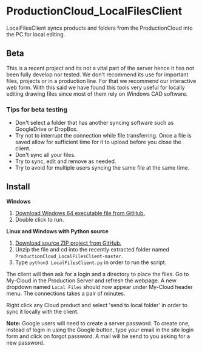 # ProductionCloud_LocalFilesClient
LocalFilesClient syncs products and folders from the ProductionCloud into the PC for local editing.

## Beta
This is a recent project and its not a vital part of the server hence it has not been fully develop nor tested. We don't recommend its use for important files, projects or in a production line. For that we recommend our interactive web form. With this said we have found this tools very useful for locally editing drawing files since most of them rely on Windows CAD software.

### Tips for beta testing
 - Don't select a folder that has another syncing software such as GoogleDrive or DropBox.
 - Try not to interrupt the connection while file transferring. Once a file is saved allow for sufficient time for it to upload before you close the client.
 - Don't sync all your files.
 - Try to sync, edit and remove as needed.
 - Try to avoid for multiple users syncing the same file at the same time.

## Install
**Windows**  
 1. [Download Windows 64 executable file from GitHub.](https://github.com/dfmdmx/ProductionCloud_LocalFilesClient/blob/master/dist/LocalFilesClient.exe)
 2. Double click to run.

**Linux and Windows with Python source**  
 1. [Download source ZIP project from GitHub.](https://github.com/dfmdmx/ProductionCloud_LocalFilesClient/archive/master.zip)
 2. Unzip the file and cd into the recently extracted folder named `ProductionCloud_LocalFilesClient-master`.
 3. Type `python3 LocalFilesClient.py` in order to run the script.

The client will then ask for a login and a directory to place the files. Go to My-Cloud in the Production Server and refresh the webpage. A new dropdown named `Local Files` should now appear under My-Cloud header menu. The connections takes a pair of minutes.

Right click any Cloud product and select 'send to local folder' in order to sync it locally with the client.

**Note:** Google users will need to create a server password. To create one, instead of login in using the Google button, type your email in the site login form and click on forgot password. A mail will be send to you asking for a new password.
